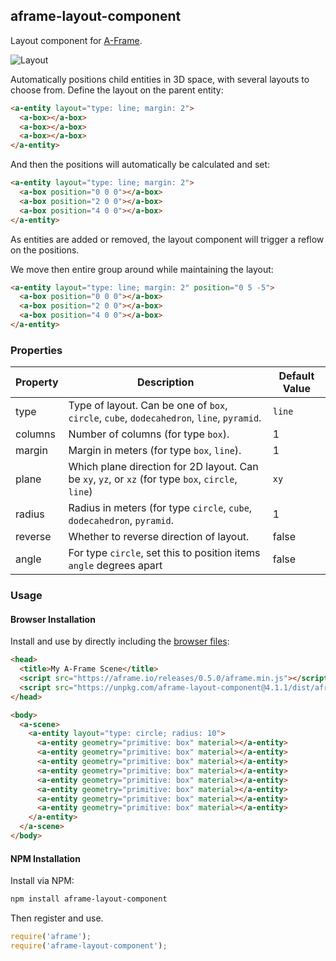 ## aframe-layout-component

Layout component for [A-Frame](https://aframe.io).

![Layout](https://cloud.githubusercontent.com/assets/674727/21413536/eb325152-c7ac-11e6-8f1b-3a5f4714dfbe.png)

Automatically positions child entities in 3D space, with several layouts to
choose from. Define the layout on the parent entity:

```html
<a-entity layout="type: line; margin: 2">
  <a-box></a-box>
  <a-box></a-box>
  <a-box></a-box>
</a-entity>
```

And then the positions will automatically be calculated and set:

```html
<a-entity layout="type: line; margin: 2">
  <a-box position="0 0 0"></a-box>
  <a-box position="2 0 0"></a-box>
  <a-box position="4 0 0"></a-box>
</a-entity>
```

As entities are added or removed, the layout component will trigger a reflow on
the positions.

We move then entire group around while maintaining the layout:

```html
<a-entity layout="type: line; margin: 2" position="0 5 -5">
  <a-box position="0 0 0"></a-box>
  <a-box position="2 0 0"></a-box>
  <a-box position="4 0 0"></a-box>
</a-entity>
```

### Properties

| Property | Description                                                                                        | Default Value |
|----------|----------------------------------------------------------------------------------------------------|---------------|
| type     | Type of layout. Can be one of `box`, `circle`, `cube`, `dodecahedron`, `line`, `pyramid`.          | `line`        |
| columns  | Number of columns (for type `box`).                                                                | 1             |
| margin   | Margin in meters (for type `box`, `line`).                                                         | 1             |
| plane    | Which plane direction for 2D layout. Can be `xy`, `yz`, or `xz` (for type `box`, `circle`, `line`) | `xy`          |
| radius   | Radius in meters (for type `circle`, `cube`, `dodecahedron`, `pyramid`.                            | 1             |
| reverse  | Whether to reverse direction of layout.                                                            | false         |
| angle    | For type `circle`, set this to position items `angle` degrees apart                                | false         |

### Usage

#### Browser Installation

Install and use by directly including the [browser files](dist):

```html
<head>
  <title>My A-Frame Scene</title>
  <script src="https://aframe.io/releases/0.5.0/aframe.min.js"></script>
  <script src="https://unpkg.com/aframe-layout-component@4.1.1/dist/aframe-layout-component.min.js"></script>
</head>

<body>
  <a-scene>
    <a-entity layout="type: circle; radius: 10">
      <a-entity geometry="primitive: box" material></a-entity>
      <a-entity geometry="primitive: box" material></a-entity>
      <a-entity geometry="primitive: box" material></a-entity>
      <a-entity geometry="primitive: box" material></a-entity>
      <a-entity geometry="primitive: box" material></a-entity>
      <a-entity geometry="primitive: box" material></a-entity>
      <a-entity geometry="primitive: box" material></a-entity>
      <a-entity geometry="primitive: box" material></a-entity>
    </a-entity>
  </a-scene>
</body>
```

#### NPM Installation

Install via NPM:

```bash
npm install aframe-layout-component
```

Then register and use.

```js
require('aframe');
require('aframe-layout-component');
```
